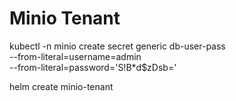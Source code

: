 # Minio Tenant


kubectl -n minio create secret generic db-user-pass \
    --from-literal=username=admin \
    --from-literal=password='S!B\*d$zDsb='

helm create minio-tenant